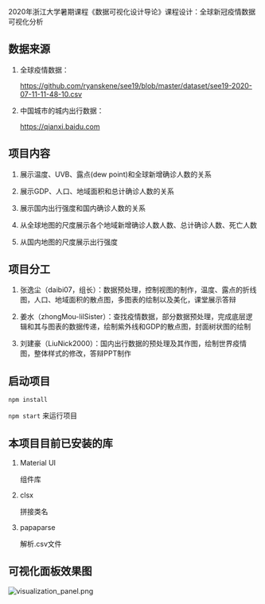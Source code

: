 2020年浙江大学暑期课程《数据可视化设计导论》课程设计：全球新冠疫情数据可视化分析

## 数据来源

1. 全球疫情数据：

   https://github.com/ryanskene/see19/blob/master/dataset/see19-2020-07-11-11-48-10.csv
   
2. 中国城市的城内出行数据：
   
   https://qianxi.baidu.com
   

## 项目内容

1. 展示温度、UVB、露点(dew point)和全球新增确诊人数的关系

2. 展示GDP、人口、地域面积和总计确诊人数的关系

3. 展示国内出行强度和国内确诊人数的关系

4. 从全球地图的尺度展示各个地域新增确诊人数人数、总计确诊人数、死亡人数

5. 从国内地图的尺度展示出行强度

## 项目分工

1. 张逸尘（daibi07，组长）：数据预处理，控制视图的制作，温度、露点的折线图，人口、地域面积的散点图，多图表的绘制以及美化，课堂展示答辩

2. 姜水（zhongMou-lilSister）：查找疫情数据，部分数据预处理，完成底层逻辑和其与图表的数据传递，绘制紫外线和GDP的散点图，封面树状图的绘制

3. 刘建豪（LiuNick2000）：国内出行数据的预处理及其作图，绘制世界疫情图，整体样式的修改，答辩PPT制作

## 启动项目
   
   `npm install` 
   
   `npm start` 来运行项目

## 本项目目前已安装的库

1. Material UI

   组件库
   
1. clsx

   拼接类名

1. papaparse

   解析.csv文件

## 可视化面板效果图
![visualization_panel.png](https://s1.ax1x.com/2020/07/17/UyDST1.png)
